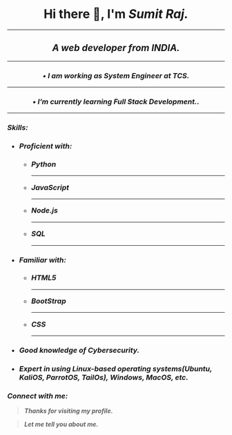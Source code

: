 <h1 align="center"> Hi there 👋, I'm <em><strong>Sumit Raj</strong><em>. </h1>
<hr/>

<h2 align="center"> A web developer from <em><strong>INDIA</strong><em>. </h2>
<hr/>

<h3 align="center"> •	I am working as System Engineer at <em><strong>TCS</strong><em>. </h3>
<hr/>

<h3 align="center"> •	I’m currently learning <em><strong>Full Stack Development.</strong><em>. </h3>
<hr/>



<h3>Skills:<h3>
    <ul>
        <li><h4>Proficient with:</h4></li>
            <ul>
                <li>Python</li>
                <hr/>
                <li>JavaScript</li>
                <hr/>
                <li>Node.js</li>
                <hr/>
                <li>SQL</li>    
                <hr/>
            </ul>
        <li><h4>Familiar with:</h4></li>
            <ul>
                <li>HTML5</li>
                <hr/>
                <li>BootStrap</li>
                <hr/>
                <li>CSS</li>    
                <hr/>
            </ul>
    <li><h4>Good knowledge of Cybersecurity.</h4></li>
    <li><h4>Expert in using Linux-based operating systems(Ubuntu, KaliOS, ParrotOS, TailOs), Windows, MacOS, etc.</h4></ul></li>

    
### Connect with me:

>**Thanks for visiting my profile.**

>**Let me tell you about me.**









<!--
**SumitRaj-007/SumitRaj-007** is a ✨ _special_ ✨ repository because its `README.md` (this file) appears on your GitHub profile.

Here are some ideas to get you started:

- 🔭 I’m currently working on ...
- 🌱 I’m currently learning ...
- 👯 I’m looking to collaborate on ...
- 🤔 I’m looking for help with ...
- 💬 Ask me about ...
- 📫 How to reach me: ...
- 😄 Pronouns: ...
- ⚡ Fun fact: ...
-->

